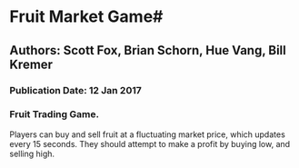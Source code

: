# Fruit Market Game#

## Authors: Scott Fox, Brian Schorn, Hue Vang, Bill Kremer

### Publication Date: 12 Jan 2017

### Fruit Trading Game.

Players can buy and sell fruit at a fluctuating market price, which updates every 15 seconds.
They should attempt to make a profit by buying low, and selling high.
